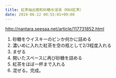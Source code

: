 ```yaml
---
title: 紅茶抽出飽和砂糖水溶液（MAX紅茶）
date: 2019-06-22 00:55:01+09:00
---
```


http://nantara.seesaa.net/article/117731852.html

1. 砂糖をウイスキーのビンか何かに詰める
2. 濃いめに入れた紅茶を空の瓶として2/3程度入れる
3. まぜる
4. 開いたスペースに再び砂糖を詰める
5. 紅茶をほぼ一杯まで入れる
6. 混ぜる。完成。
